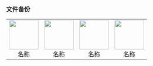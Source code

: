 ### 文件备份

<table>
  <tr>
    <td style="text-align: center;">
      <a href="链接">
        <img src="png/文件备份/图片.png" width="80">
        <br>
        <span>名称</span>
      </a>
    </td>
    <td style="text-align: center;">
      <a href="链接">
        <img src="png/文件备份/图片.png" width="80">
        <br>
        <span>名称</span>
      </a>
    </td>
    <td style="text-align: center;">
      <a href="链接">
        <img src="png/文件备份/图片.png" width="80">
        <br>
        <span>名称</span>
      </a>
    </td>
    <td style="text-align: center;">
      <a href="链接">
        <img src="png/文件备份/图片.png" width="80">
        <br>
        <span>名称</span>
      </a>
    </td>
    </tr>
</table>